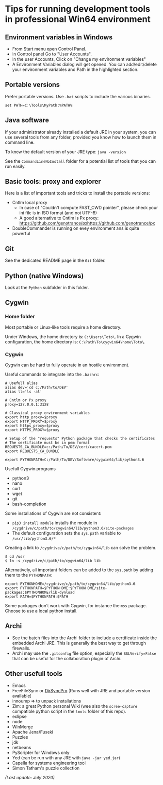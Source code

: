 # Tips for running development tools in professional Win64 environment

## Environment variables in Windows

* From Start menu open Control Panel.
* In Control panel Go to "User Accounts".
* In the user Accounts, Click on "Change my environment variables"
* A Environment Variables dialog will get opened. You can add/edit/delete your environment variables and Path in the highlighted section.

## Portable versions

Prefer portable versions. Use ```.bat``` scripts to include the various binaries.

```
set PATH=C:\Tools\MyPath:%PATH%
```

## Java software

If your administrator already installed a default JRE in your system, you can use several tools from any folder, provided you know how to launch them in command line.

To know the default version of your JRE type: `java -version`

See the `CommandLineNoInstall` folder for a potential list of tools that you can run easily.

## Basic tools: proxy and explorer

Here is a list of important tools and tricks to install the portable versions:

  * Cntlm local proxy
    * In case of "Couldn't compute FAST_CWD pointer", please check your ini file is in ISO format (and not UTF-8)
    * A good alternative to Cntlm is Px proxy: https://github.com/genotrance/pxhttps://github.com/genotrance/px
  * DoubleCommander is running on evey environment ans is quite powerful

## Git

See the dedicated README page in the `Git` folder.

## Python (native Windows)

Look at the `Python` subfolder in this folder.

## Cygwin

### Home folder

Most portable or Linux-like tools require a home directory.

Under Windows, the home directory is: `C:\Users\Toto\`. In a Cygwin configuration, the home directory is: `C:\Path\To\cygwin64\home\Toto\`.

### Cygwin

Cygwin can be hard to fully operate in an hostile environment.

Useful commands to integrate into the `.bashrc`:

```
# Usefull alias
alias dev='cd c:/Path/to/DEV'
alias ll='ls -al'

# Cntlm or Px proxy
proxy=127.0.0.1:3128

# Classical proxy environment variables
export http_proxy=$proxy
export HTTP_PROXY=$proxy
export https_proxy=$proxy
export HTTPS_PROXY=$proxy

# Setup of the "requests" Python package that checks the certificates
# The certificate must be in pem format
REQUESTS_CA_BUNDLE=c:/Path/To/DEV/cert/cacert.pem
export REQUESTS_CA_BUNDLE

export PYTHONPATH=C:/Path/To/DEV/Software/cygwin64/lib/python3.6
```

Usefull Cygwin programs

  * python3
  * nano
  * curl
  * wget
  * git
  * bash-completion

Some installations of Cygwin are not consistent:

  * `pip3 install module` installs the module in `/cygdrive/c/path/to/cygwin64/lib/python3.6/site-packages`
  * The default configuration sets the `sys.path` variable to `/usr/lib/python3.6/*`

Creating a link to `/cygdrive/c/path/to/cygwin64/lib` can solve the problem.

```
$ cd /usr
$ ln -s /cygdrive/c/path/to/cygwin64/lib lib
```

Alternatively, all important folders can be added to the `sys.path` by adding them to the `PYTHONPATH`:

```
export PYTHONHOME=/cygdrive/c/path/to/cygwin64/lib/python3.6
export PYTHONPATH=$PYTHONHOME:$PYTHONHOME/site-packages:$PYTHONHOME/lib-dynload
export PATH=$PYTHONPATH:$PATH

```

Some packages don't work with Cygwin, for instance the `mss` package. Choose to use a local python install.

## Archi

  * See the batch files into the Archi folder to include a certificate inside the embedded Archi JRE. This is generally the best way to get through firewalls.
  * Archi may use the `.gitconfig` file option, especially the `SSLVerify=False` that can be useful for the collaboration plugin of Archi.

## Other usefull tools

  * Emacs
  * FreeFileSync or [DirSyncPro](https://www.dirsyncpro.org) (Runs well with JRE and portable version available)
  * innoump => to unpack installations
  * Zim: a great Python personal Wiki (wee also the `scree-capture` compatible python script in the `tools` folder of this repo).
  * eclipse
  * node
  * WinMerge
  * Apache Jena/Fuseki
  * Puzzles
  * jdk
  * netbeans
  * PyScripter for Windows only
  * Yed (can be run with any JRE with `java -jar yed.jar`)
  * Capella for systems engineering tool
  * Simon Tatham's puzzle collection

*(Last update: July 2020)*
